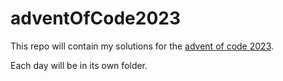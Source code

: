 # adventOfCode2023

This repo will contain my solutions for the [advent of code 2023]([url](https://adventofcode.com)https://adventofcode.com).

Each day will be in its own folder.
